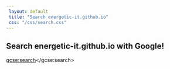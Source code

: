 ```yaml
---
 layout: default
 title: "Search energetic-it.github.io"
 css: "/css/search.css"
---
```


## Search energetic-it.github.io with Google!

<div id="google-custom-search">

<script>
  (function() {
    var cx = '013379511216407248866:oe2tgwu_tiy';
    var gcse = document.createElement('script');
    gcse.type = 'text/javascript';
    gcse.async = true;
    gcse.src = 'https://cse.google.com/cse.js?cx=' + cx;
    var s = document.getElementsByTagName('script')[0];
    s.parentNode.insertBefore(gcse, s);
  })();
</script>
<gcse:search></gcse:search>

</div>